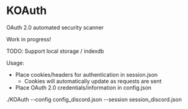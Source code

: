 # KOAuth
OAuth 2.0 automated security scanner

Work in progress!

TODO: Support local storage / indexdb

Usage:
- Place cookies/headers for authentication in session.json
  - Cookies will automatically update as requests are sent
- Place OAuth 2.0 credentials/information in config.json

./KOAuth --config config_discord.json --session session_discord.json
